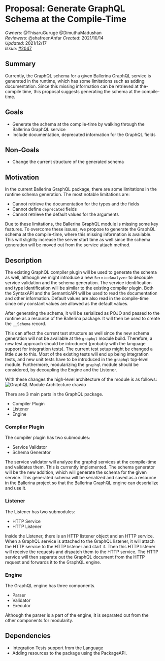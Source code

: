 # Proposal: Generate GraphQL Schema at the Compile-Time

_Owners_: @ThisaruGuruge @DimuthuMadushan     
_Reviewers_: @shafreenAnfar
_Created_: 2021/10/14   
_Updated_: 2021/12/17     
_Issue_: [#2047](https://github.com/ballerina-platform/ballerina-standard-library/issues/2047)

## Summary
Currently, the GraphQL schema for a given Ballerina GraphQL service is generated in the runtime, which has some limitations such as adding documentation. Since this missing information can be retrieved at the-compile time, this proposal suggests generating the schema at the compile-time.

## Goals
* Generate the schema at the compile-time by walking through the Ballerina GraphQL service
* Include documentation, deprecated information for the GraphQL fields

## Non-Goals
* Change the current structure of the generated schema

## Motivation
In the current Ballerina GraphQL package, there are some limitations in the runtime schema generation. The most notable limitations are:
* Cannot retrieve the documentation for the types and the fields
* Cannot define `deprecated` fields
* Cannot retrieve the default values for the arguments

Due to these limitations, the Ballerina GraphQL module is missing some key features. To overcome these issues, we propose to generate the GraphQL schema at the compile-time, where this missing information is available. 
This will slightly increase the server start time as well since the schema generation will be moved out from the service attach method.

## Description
The existing GraphQL compiler plugin will be used to generate the schema as well, although we might introduce a new `ServiceAnalyzer` to decouple service validation and the schema generation.
The service identification and type identification will be similar to the existing compiler plugin. Both the SyntaxAPI and the SemanticAPI will be used to read the documentation and other information. Default values are also read in the compile-time since only constant values are allowed as the default values. 

After generating the schema, it will be serialized as POJO and passed to the runtime as a resource of the Ballerina package. It will then be used to create the `__Schema` record. 

This can affect the current test structure as well since the new schema generation will not be available at the `graphql` module build. Therefore, a new test approach should be introduced (probably with the language support for integration tests). The current test setup might be changed a little due to this. Most of the existing tests will end up being integration tests, and new unit tests have to be introduced in the `graphql` top-level module. Furthermore, modularizing the `graphql` module should be considered, by decoupling the Engine and the Listener. 

With these changes the high-level architecture of the module is as follows:
![GraphQL Module Architecture drawio](https://user-images.githubusercontent.com/40016057/146490845-e52cc510-45af-4190-9b77-a782f81f88b4.png)

There are 3 main parts in the GraphQL package.
* Compiler Plugin
* Listener
* Engine

### Compiler Plugin
The compiler plugin has two submodules:
- Service Validator
- Schema Generator

The service validator will analyze the graphql services at the compile-time and validates them. This is currently implemented.
The schema generator will be the new addition, which will generate the schema for the given service. This generated schema will be serialized and saved as a resource in the Ballerina project so that the Ballerina GraphQL engine can deserialize and use it.

### Listener
The Listener has two submodules:
- HTTP Service
- HTTP Listener

Inside the Listener, there is an HTTP listener object and an HTTP service. When a GraphQL service is attached to the GraphQL listener, it will attach the HTTP service to the HTTP listener and start it. Then this HTTP listener will receive the requests and dispatch them to the HTTP service.
The HTTP service will then separate out the GraphQL document from the HTTP request and forwards it to the GraphQL engine.

### Engine
The GraphQL engine has three components.
- Parser
- Validator
- Executor

Although the parser is a part of the engine, it is separated out from the other components for modularity. 

## Dependencies
* Integration Tests support from the Language
* Adding resources to the package using the PackageAPI.
